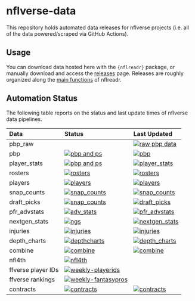 
<!-- README.md is generated from README.Rmd. Please edit that file -->

# nflverse-data

<!-- badges: start -->
<!-- badges: end -->

This repository holds automated data releases for nflverse projects
(i.e. all of the data powered/scraped via GitHub Actions).

## Usage

You can download data hosted here with the `{nflreadr}` package, or
manually download and access the
[releases](https://github.com/nflverse/nflverse-data/releases) page.
Releases are roughly organized along the [main
functions](https://nflreadr.nflverse.com/reference/) of nflreadr.

## Automation Status

The following table reports on the status and last update times of
nflverse data pipelines.

| Data | Status | Last Updated |
|:---|:---|:---|
| pbp_raw | []() | [![raw pbp data](https://img.shields.io/github/last-commit/nflverse/nflfastR-raw?label=Raw%20PBP%20Updated&style=flat-square)]() |
| pbp | [![pbp and ps](https://img.shields.io/github/actions/workflow/status/nflverse/nflverse-pbp/automated_pbp_update.yaml?label=pbp_status&style=flat-square)]() | [![pbp](https://img.shields.io/badge/dynamic/json?color=blue&label=load_pbp&query=last_updated&style=flat-square&url=https://github.com/nflverse/nflverse-data/releases/download/pbp/timestamp.json)](https://github.com/nflverse/nflverse-data/releases/tag/pbp) |
| player_stats | [![pbp and ps](https://img.shields.io/github/actions/workflow/status/nflverse/nflverse-pbp/automated_pbp_update.yaml?label=ps_status&style=flat-square)]() | [![player_stats](https://img.shields.io/badge/dynamic/json?color=blue&label=load_player_stats&query=last_updated&style=flat-square&url=https://github.com/nflverse/nflverse-data/releases/download/player_stats/timestamp.json)](https://github.com/nflverse/nflverse-data/releases/tag/player_stats) |
| rosters | [![rosters](https://img.shields.io/github/actions/workflow/status/nflverse/nflverse-rosters/update_rosters.yaml?label=rosters_status&style=flat-square)]() | [![rosters](https://img.shields.io/badge/dynamic/json?color=blue&label=load_rosters&query=last_updated&style=flat-square&url=https://github.com/nflverse/nflverse-data/releases/download/rosters/timestamp.json)](https://github.com/nflverse/nflverse-data/releases/tag/rosters) |
| players | [![players](https://img.shields.io/github/actions/workflow/status/nflverse/nflverse-players/update_players.yaml?label=players_status&style=flat-square)]() | [![players](https://img.shields.io/badge/dynamic/json?color=blue&label=load_players&query=last_updated&style=flat-square&url=https://github.com/nflverse/nflverse-data/releases/download/players/timestamp.json)](https://github.com/nflverse/nflverse-data/releases/tag/players) |
| snap_counts | [![snap_counts](https://img.shields.io/github/actions/workflow/status/nflverse/pfr_scrapR/update_snap_counts.yaml?label=snaps_status&style=flat-square)]() | [![snap_counts](https://img.shields.io/badge/dynamic/json?color=blue&label=load_snap_counts&query=last_updated&style=flat-square&url=https://github.com/nflverse/nflverse-data/releases/download/snap_counts/timestamp.json)](https://github.com/nflverse/nflverse-data/releases/tag/snap_counts) |
| draft_picks | [![snap_counts](https://img.shields.io/github/actions/workflow/status/nflverse/pfr_scrapR/update_draft_picks.yaml?label=draft_status&style=flat-square)]() | [![draft_picks](https://img.shields.io/badge/dynamic/json?color=blue&label=load_draft_picks&query=last_updated&style=flat-square&url=https://github.com/nflverse/nflverse-data/releases/download/draft_picks/timestamp.json)](https://github.com/nflverse/nflverse-data/releases/tag/draft_picks) |
| pfr_advstats | [![adv_stats](https://img.shields.io/github/actions/workflow/status/nflverse/pfr_scrapR/update_advanced_stats.yaml?label=advstats_status&style=flat-square)]() | [![pfr_advstats](https://img.shields.io/badge/dynamic/json?color=blue&label=load_pfr_advstats&query=last_updated&style=flat-square&url=https://github.com/nflverse/nflverse-data/releases/download/pfr_advstats/timestamp.json)](https://github.com/nflverse/nflverse-data/releases/tag/pfr_advstats) |
| nextgen_stats | [![ngs](https://img.shields.io/github/actions/workflow/status/nflverse/ngs-data/update_ngs.yaml?label=ngs_status&style=flat-square)]() | [![nextgen_stats](https://img.shields.io/badge/dynamic/json?color=blue&label=load_nextgen_stats&query=last_updated&style=flat-square&url=https://github.com/nflverse/nflverse-data/releases/download/nextgen_stats/timestamp.json)](https://github.com/nflverse/nflverse-data/releases/tag/nextgen_stats) |
| injuries | [![injuries](https://img.shields.io/github/actions/workflow/status/nflverse/nflverse-rosters/update_injuries.yaml?label=injuries_status&style=flat-square)]() | [![injuries](https://img.shields.io/badge/dynamic/json?color=blue&label=load_injuries&query=last_updated&style=flat-square&url=https://github.com/nflverse/nflverse-data/releases/download/injuries/timestamp.json)](https://github.com/nflverse/nflverse-data/releases/tag/injuries) |
| depth_charts | [![depthcharts](https://img.shields.io/github/actions/workflow/status/nflverse/nflverse-rosters/update_depth_charts.yaml?label=depth_charts_status&style=flat-square)]() | [![depth_charts](https://img.shields.io/badge/dynamic/json?color=blue&label=load_depth_charts&query=last_updated&style=flat-square&url=https://github.com/nflverse/nflverse-data/releases/download/depth_charts/timestamp.json)](https://github.com/nflverse/nflverse-data/releases/tag/depth_charts) |
| combine | [![combine](https://img.shields.io/github/actions/workflow/status/nflverse/pfr_scrapR/update_combine.yaml?label=combine_status&style=flat-square)]() | [![combine](https://img.shields.io/badge/dynamic/json?color=blue&label=load_combine&query=last_updated&style=flat-square&url=https://github.com/nflverse/nflverse-data/releases/download/combine/timestamp.json)](https://github.com/nflverse/nflverse-data/releases/tag/combine) |
| nfl4th | [![nfl4th](https://img.shields.io/github/actions/workflow/status/nflverse/nfl4th/update_precompute.yaml?label=nfl4th_precompute&style=flat-square)]() |  |
| ffverse player IDs | [![weekly-playerids](https://img.shields.io/github/actions/workflow/status/dynastyprocess/data/weekly-playerids.yml?label=ff_playerids&style=flat-square)]() |  |
| ffverse rankings | [![weekly-fantasypros](https://img.shields.io/github/actions/workflow/status/dynastyprocess/data/weekly-fantasypros.yml?label=rankings&style=flat-square)]() |  |
| contracts | [![contracts](https://img.shields.io/github/actions/workflow/status/nflverse/rotc/update_otc.yaml?label=contracts&style=flat-square)]() | [![contracts](https://img.shields.io/badge/dynamic/json?color=blue&label=load_contracts&query=last_updated&style=flat-square&url=https://github.com/nflverse/nflverse-data/releases/download/contracts/timestamp.json)](https://github.com/nflverse/nflverse-data/releases/tag/contracts) |
